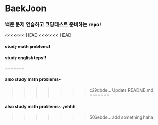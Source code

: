 # BaekJoon

### 백준 문제 연습하고 코딩테스트 준비하는 repo!

<<<<<<< HEAD
<<<<<<< HEAD
#### study math problems!
#### study english teps!!
=======
#### also study math problems~
>>>>>>> c29dbde... Update README.md
=======
#### also study math problems~ yehhh
>>>>>>> 506ebde... add something haha
